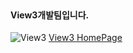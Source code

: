 #### <br>View3개발팀입니다.
![View3](https://view3.net/view3/img/view3_logo_20240321.jpg)
[View3 HomePage](http://view3.net)
